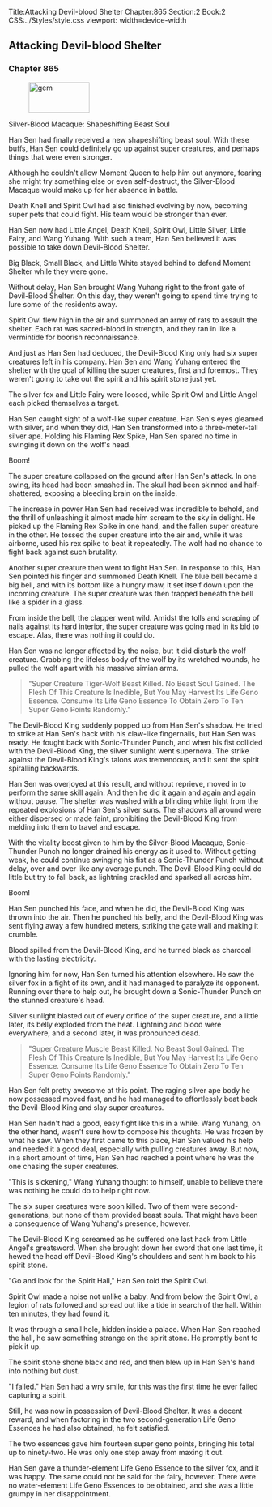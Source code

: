 Title:Attacking Devil-blood Shelter 
Chapter:865 
Section:2 
Book:2 
CSS:../Styles/style.css 
viewport: width=device-width
  
## Attacking Devil-blood Shelter
### Chapter 865
  
<figure>
	<img src="../Images/gem.gif" alt="gem" id="gem" width="120" height="60" />
</figure>
  

  
Silver-Blood Macaque: Shapeshifting Beast Soul

Han Sen had finally received a new shapeshifting beast soul. With these buffs, Han Sen could definitely go up against super creatures, and perhaps things that were even stronger.

Although he couldn't allow Moment Queen to help him out anymore, fearing she might try something else or even self-destruct, the Silver-Blood Macaque would make up for her absence in battle.

Death Knell and Spirit Owl had also finished evolving by now, becoming super pets that could fight. His team would be stronger than ever.

Han Sen now had Little Angel, Death Knell, Spirit Owl, Little Silver, Little Fairy, and Wang Yuhang. With such a team, Han Sen believed it was possible to take down Devil-Blood Shelter.

Big Black, Small Black, and Little White stayed behind to defend Moment Shelter while they were gone.

Without delay, Han Sen brought Wang Yuhang right to the front gate of Devil-Blood Shelter. On this day, they weren't going to spend time trying to lure some of the residents away.

Spirit Owl flew high in the air and summoned an army of rats to assault the shelter. Each rat was sacred-blood in strength, and they ran in like a vermintide for boorish reconnaissance.

And just as Han Sen had deduced, the Devil-Blood King only had six super creatures left in his company. Han Sen and Wang Yuhang entered the shelter with the goal of killing the super creatures, first and foremost. They weren't going to take out the spirit and his spirit stone just yet.

The silver fox and Little Fairy were loosed, while Spirit Owl and Little Angel each picked themselves a target.

Han Sen caught sight of a wolf-like super creature. Han Sen's eyes gleamed with silver, and when they did, Han Sen transformed into a three-meter-tall silver ape. Holding his Flaming Rex Spike, Han Sen spared no time in swinging it down on the wolf's head.

Boom!

The super creature collapsed on the ground after Han Sen's attack. In one swing, its head had been smashed in. The skull had been skinned and half-shattered, exposing a bleeding brain on the inside.

The increase in power Han Sen had received was incredible to behold, and the thrill of unleashing it almost made him scream to the sky in delight. He picked up the Flaming Rex Spike in one hand, and the fallen super creature in the other. He tossed the super creature into the air and, while it was airborne, used his rex spike to beat it repeatedly. The wolf had no chance to fight back against such brutality.

Another super creature then went to fight Han Sen. In response to this, Han Sen pointed his finger and summoned Death Knell. The blue bell became a big bell, and with its bottom like a hungry maw, it set itself down upon the incoming creature. The super creature was then trapped beneath the bell like a spider in a glass.

From inside the bell, the clapper went wild. Amidst the tolls and scraping of nails against its hard interior, the super creature was going mad in its bid to escape. Alas, there was nothing it could do.

Han Sen was no longer affected by the noise, but it did disturb the wolf creature. Grabbing the lifeless body of the wolf by its wretched wounds, he pulled the wolf apart with his massive simian arms.

> "Super Creature Tiger-Wolf Beast Killed. No Beast Soul Gained. The Flesh Of This Creature Is Inedible, But You May Harvest Its Life Geno Essence. Consume Its Life Geno Essence To Obtain Zero To Ten Super Geno Points Randomly."

The Devil-Blood King suddenly popped up from Han Sen's shadow. He tried to strike at Han Sen's back with his claw-like fingernails, but Han Sen was ready. He fought back with Sonic-Thunder Punch, and when his fist collided with the Devil-Blood King, the silver sunlight went supernova. The strike against the Devil-Blood King's talons was tremendous, and it sent the spirit spiralling backwards.

Han Sen was overjoyed at this result, and without reprieve, moved in to perform the same skill again. And then he did it again and again and again without pause. The shelter was washed with a blinding white light from the repeated explosions of Han Sen's silver suns. The shadows all around were either dispersed or made faint, prohibiting the Devil-Blood King from melding into them to travel and escape.

With the vitality boost given to him by the Silver-Blood Macaque, Sonic-Thunder Punch no longer drained his energy as it used to. Without getting weak, he could continue swinging his fist as a Sonic-Thunder Punch without delay, over and over like any average punch. The Devil-Blood King could do little but try to fall back, as lightning crackled and sparked all across him.

Boom!

Han Sen punched his face, and when he did, the Devil-Blood King was thrown into the air. Then he punched his belly, and the Devil-Blood King was sent flying away a few hundred meters, striking the gate wall and making it crumble.

Blood spilled from the Devil-Blood King, and he turned black as charcoal with the lasting electricity.

Ignoring him for now, Han Sen turned his attention elsewhere. He saw the silver fox in a fight of its own, and it had managed to paralyze its opponent. Running over there to help out, he brought down a Sonic-Thunder Punch on the stunned creature's head.

Silver sunlight blasted out of every orifice of the super creature, and a little later, its belly exploded from the heat. Lightning and blood were everywhere, and a second later, it was pronounced dead.

> "Super Creature Muscle Beast Killed. No Beast Soul Gained. The Flesh Of This Creature Is Inedible, But You May Harvest Its Life Geno Essence. Consume Its Life Geno Essence To Obtain Zero To Ten Super Geno Points Randomly."

Han Sen felt pretty awesome at this point. The raging silver ape body he now possessed moved fast, and he had managed to effortlessly beat back the Devil-Blood King and slay super creatures.

Han Sen hadn't had a good, easy fight like this in a while. Wang Yuhang, on the other hand, wasn't sure how to compose his thoughts. He was frozen by what he saw. When they first came to this place, Han Sen valued his help and needed it a good deal, especially with pulling creatures away. But now, in a short amount of time, Han Sen had reached a point where he was the one chasing the super creatures.

"This is sickening," Wang Yuhang thought to himself, unable to believe there was nothing he could do to help right now.

The six super creatures were soon killed. Two of them were second-generations, but none of them provided beast souls. That might have been a consequence of Wang Yuhang's presence, however.

The Devil-Blood King screamed as he suffered one last hack from Little Angel's greatsword. When she brought down her sword that one last time, it hewed the head off Devil-Blood King's shoulders and sent him back to his spirit stone.

"Go and look for the Spirit Hall," Han Sen told the Spirit Owl.

Spirit Owl made a noise not unlike a baby. And from below the Spirit Owl, a legion of rats followed and spread out like a tide in search of the hall. Within ten minutes, they had found it.

It was through a small hole, hidden inside a palace. When Han Sen reached the hall, he saw something strange on the spirit stone. He promptly bent to pick it up.

The spirit stone shone black and red, and then blew up in Han Sen's hand into nothing but dust.

"I failed." Han Sen had a wry smile, for this was the first time he ever failed capturing a spirit.

Still, he was now in possession of Devil-Blood Shelter. It was a decent reward, and when factoring in the two second-generation Life Geno Essences he had also obtained, he felt satisfied.

The two essences gave him fourteen super geno points, bringing his total up to ninety-two. He was only one step away from maxing it out.

Han Sen gave a thunder-element Life Geno Essence to the silver fox, and it was happy. The same could not be said for the fairy, however. There were no water-element Life Geno Essences to be obtained, and she was a little grumpy in her disappointment.